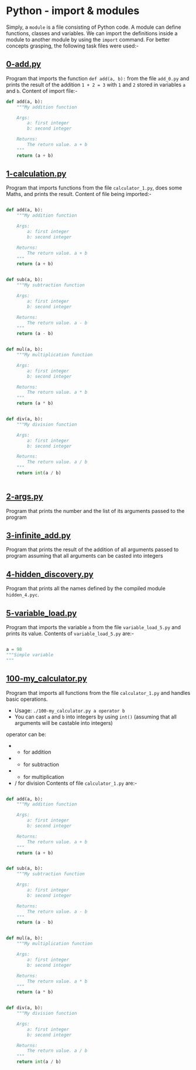 # Python - import & modules
Simply, a `module` is a file consisting of Python code. A module can define functions, classes and variables. We can import the definitions inside a module to another module by using the `import` command. For better concepts grasping, the following task files were used:-
## [0-add.py](../0x02-python-import_modules/0-add.py)
Program that imports the function `def add(a, b):` from the file `add_0.py` and prints the result of the addition `1 + 2 = 3` with `1` and `2` stored in variables `a` and `b`. Content of import file:-
```python
def add(a, b):
    """My addition function

    Args:
        a: first integer
        b: second integer

    Returns:
        The return value. a + b
    """
    return (a + b)

```
## [1-calculation.py](../0x02-python-import_modules/1-calculation.py)
Program that imports functions from the file `calculator_1.py`, does some Maths, and prints the result. Content of file being imported:-
```python

def add(a, b):
    """My addition function

    Args:
        a: first integer
        b: second integer

    Returns:
        The return value. a + b
    """
    return (a + b)


def sub(a, b):
    """My subtraction function

    Args:
        a: first integer
        b: second integer

    Returns:
        The return value. a - b
    """
    return (a - b)


def mul(a, b):
    """My multiplication function

    Args:
        a: first integer
        b: second integer

    Returns:
        The return value. a * b
    """
    return (a * b)


def div(a, b):
    """My division function

    Args:
        a: first integer
        b: second integer

    Returns:
        The return value. a / b
    """
    return int(a / b)
 
```
## [2-args.py](../0x02-python-import_modules/2-args.py)
Program that prints the number and the list of its arguments passed to the program
## [3-infinite_add.py](../0x02-python-import_modules/3-infinite_add.py)
Program that prints the result of the addition of all arguments passed to program assuming that all arguments can be casted into integers
## [4-hidden_discovery.py](../0x02-python-import_modules/4-hidden_discovery.py)
Program that prints all the names defined by the compiled module `hidden_4.pyc`.
## [5-variable_load.py](../0x02-python-import_modules/5-variable_load.py)
Program that imports the variable `a` from the file `variable_load_5.py` and prints its value. Contents of `variable_load_5.py` are:-

```python

a = 98
"""Simple variable
"""

```

## [100-my_calculator.py](../0x02-python-import_modules/100-my_calculator.py)
Program that imports all functions from the file `calculator_1.py` and handles basic operations.
* Usage: `./100-my_calculator.py a operator b`
* You can cast `a` and `b` into integers by using `int()` (assuming that all arguments will be castable into integers)

operator can be:
* + for addition
* - for subtraction
* * for multiplication
* / for division
Contents of file `calculator_1.py` are:-

```python

def add(a, b):
    """My addition function

    Args:
        a: first integer
        b: second integer

    Returns:
        The return value. a + b
    """
    return (a + b)


def sub(a, b):
    """My subtraction function

    Args:
        a: first integer
        b: second integer

    Returns:
        The return value. a - b
    """
    return (a - b)


def mul(a, b):
    """My multiplication function

    Args:
        a: first integer
        b: second integer

    Returns:
        The return value. a * b
    """
    return (a * b)


def div(a, b):
    """My division function

    Args:
        a: first integer
        b: second integer

    Returns:
        The return value. a / b
    """
    return int(a / b)

```
